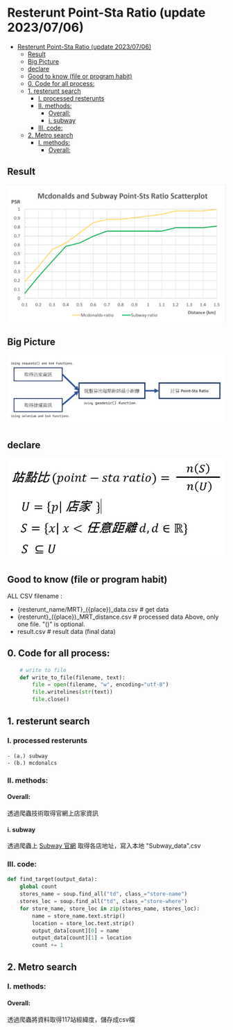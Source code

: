 # Resterunt Point-Sta Ratio (update 2023/07/06)






- [Resterunt Point-Sta Ratio (update 2023/07/06)](#resterunt-point-sta-ratio-update-20230706)
  - [Result](#result)
  - [Big Picture](#big-picture)
  - [declare](#declare)
  - [Good to know (file or program habit)](#good-to-know-file-or-program-habit)
  - [0. Code for all process:](#0-code-for-all-process)
  - [1. resterunt search](#1-resterunt-search)
    - [I. processed resterunts](#i-processed-resterunts)
    - [II. methods:](#ii-methods)
      - [Overall:](#overall)
      - [i. subway](#i-subway)
    - [III. code:](#iii-code)
  - [2. Metro search](#2-metro-search)
    - [I. methods:](#i-methods)
      - [Overall:](#overall-1)


## Result
![result](result_graphy/point-sta.png)

## Big Picture
![Big Picture](image/BigPicture.png)

## declare
![declare](image/point-sta-ratio.png)


## Good to know (file or program habit)

ALL CSV filename : 
- {resterunt_name/MRT}_({place})_data.csv # get data 
- {resterunt}_({place})_MRT_distance.csv   # processed data
    Above, only one file. "()" is optional.
- result.csv # result data (final data)


## 0. Code for all process:
```python
    # write to file
    def write_to_file(filename, text):
        file = open(filename, "w", encoding="utf-8")
        file.writelines(str(text))
        file.close()
```


## 1. resterunt search
### I. processed resterunts
    - (a.) subway
    - (b.) mcdonalcs
 

### II. methods:
#### Overall:
透過爬蟲技術取得官網上店家資訊
#### i. subway
透過爬蟲上 [Subway 官網](https://subway.com.tw/GoWeb2/include/index.php?pageNum_content01=0&totalRows_content01=44&select=index.php%3FPage%3D2&address=台北市&Page=2&Cate01=&Cate02=&Cate03=) 取得各店地址，寫入本地 "Subway_data".csv

        
### III. code: 

```python
def find_target(output_data):
    global count
    stores_name = soup.find_all("td", class_="store-name")
    stores_loc = soup.find_all("td", class_="store-where")
    for store_name, store_loc in zip(stores_name, stores_loc):
        name = store_name.text.strip()
        location = store_loc.text.strip()
        output_data[count][0] = name
        output_data[count][1] = location
        count += 1
```


## 2. Metro search
### I. methods:
#### Overall:
透過爬蟲將資料取得117站經緯度，儲存成csv檔